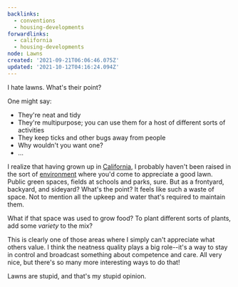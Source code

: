 ```yaml
---
backlinks:
  - conventions
  - housing-developments
forwardlinks:
  - california
  - housing-developments
node: Lawns
created: '2021-09-21T06:06:46.075Z'
updated: '2021-10-12T04:16:24.094Z'
---
```

I hate lawns. What's their point? 

One might say:

- They're neat and tidy
- They're multipurpose; you can use them for a host of different sorts of activities 
- They keep ticks and other bugs away from people
- Why wouldn't you want one?
- ...

I realize that having grown up in [California](california.md), I probably haven't been raised in the sort of [environment](housing-developments.md) where you'd come to appreciate a good lawn. Public green spaces, fields at schools and parks, sure. But as a frontyard, backyard, and sideyard? What's the point? It feels like such a waste of space. Not to mention all the upkeep and water that's required to maintain them. 

What if that space was used to grow food? To plant different sorts of plants, add some *variety* to the mix? 

This is clearly one of those areas where I simply can't appreciate what others value. I think the neatness quality plays a big role--it's a way to stay in control and broadcast something about competence and care. All very nice, but there's so many more interesting ways to do that! 

Lawns are stupid, and that's my stupid opinion. 
